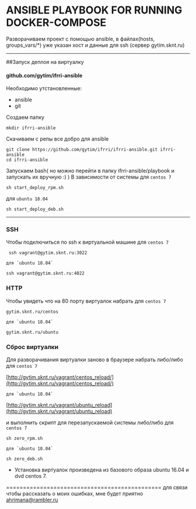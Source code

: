 # ANSIBLE PLAYBOOK FOR RUNNING DOCKER-COMPOSE
  Разворачиваем проект с помощью ansible, в файлах(hosts, groups_vars/*) уже указан хост и данные для ssh 
  (сервер gytim.sknt.ru)

 ***
##Запуск деплоя на виртуалку
#### github.com/gytim/ifrri-ansible

Необходимо утстановленные:
* ansible
* git

Создаем папку
```
mkdir ifrri-ansible
```

Скачиваем с репы все добро для ansible
```
git clone https://github.com/gytim/ifrri/ifrri-ansible.git ifrri-ansible
cd ifrri-ansible
```
Запускаем bash( но можно перейти в папку ifrri-ansible/playbook и запускать их вручную :) )
 В зависимости от системы
   для `centos 7`
   
```
sh start_deploy_rpm.sh
```

 для `ubuntu 18.04`
   
```
sh start_deploy_deb.sh   
```

***
### SSH
Чтобы подключиться по ssh к виртуальной машине
    для `centos 7`

```
 ssh vagrant@gytim.sknt.ru:3022
```

    для `ubuntu 18.04`

```
ssh vagrant@gytim.sknt.ru:4022
```

### HTTP
Чтобы увидеть что на 80 порту виртуалок набрать
    для `centos 7`

```
gytim.sknt.ru/centos
```

    для `ubuntu 18.04`
    
```
gytim.sknt.ru/ubuntu
```

### Сброс виртуалки
Для разворачивания виртуалки заново в браузере набрать либо/либо
    для `centos 7`
    
[http://gytim.sknt.ru/vagrant/centos_reload/](http://gytim.sknt.ru/vagrant/centos_reload/)


    для `ubuntu 18.04`

[http://gytim.sknt.ru/vagrant/ubuntu_reload](http://gytim.sknt.ru/vagrant/ubuntu_reload)


и выполнить скрипт для перезапускаемой системы либо/либо
    для `centos 7`
    
```
sh zero_rpm.sh 
```

    для `ubuntu 18.04`
    
```
sh zero_deb.sh
```

* Установка виртуалок произведена из базового образа ubuntu 16.04 и dvd centos 7.

==============================================
для связи чтобы рассказать о моих ошибках, мне будет приятно
ahrimana@rambler.ru
 

